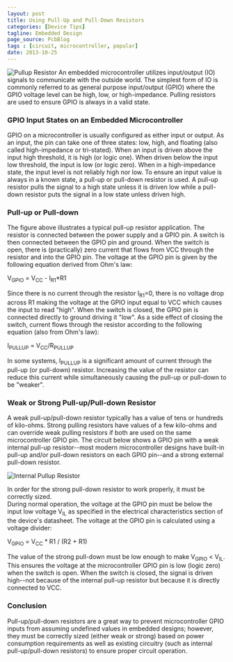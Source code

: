```yaml
---
layout: post
title: Using Pull-Up and Pull-Down Resistors
categories: [Device Tips]
tagline: Embedded Design
page_source: PcbBlog
tags : [circuit, microcontroller, popular]
date: 2013-10-25
---
```


![Pullup Resistor](/images/pullup.svg)
An embedded microcontroller utilizes input/output (IO) signals to
communicate with the outside world.  The simplest form of IO is
commonly referred to as general purpose input/output (GPIO) where
the GPIO voltage level can be high, low, or high-impedance.  Pulling
resistors are used to ensure GPIO is always in a valid state.

### GPIO Input States on an Embedded Microcontroller

GPIO on a microcontroller is usually configured as either input or
output.  As an input, the pin can take one of three states: low,
high, and floating (also called high-impedance or tri-stated).  When
an input is driven above the input high threshold, it is high
(or logic one).  When driven below the input low threshold, the
input is low (or logic zero).  When in a high-impedance state, the
input level is not reliably high nor low.  To ensure an input value
is always in a known state, a pull-up or pull-down resistor is
used.  A pull-up resistor pulls the signal to a high state unless it is
driven low while a pull-down resistor puts the signal in a low state unless driven high.

### Pull-up or Pull-down

The figure above illustrates a typical pull-up resistor
application.  The resistor is connected between the power supply and a GPIO
pin.  A switch is then connected between the GPIO pin and ground.  When the
switch is open, there is (practically) zero current that flows from
VCC through the resistor and into the GPIO pin.  The voltage at the
GPIO pin is given by the following equation derived from Ohm's law:

V<sub>GPIO</sub> <span>=</span>  V<sub>CC</sub> \-  I<sub>R1</sub>\*R1

Since there is no current through the resistor I<sub>R1</sub>=0, there
is no voltage drop across R1 making the voltage at the GPIO input equal
to VCC which causes the input to read "high".  When the switch is closed,
the GPIO pin is connected directly to ground driving it "low".  As a side
effect of closing the switch, current flows through the resistor according
to the following equation (also from Ohm's law):

I<sub>PULLUP</sub> = V<sub>CC</sub>/R<sub>PULLUP</sub>

In some systems, I<sub>PULLUP</sub> is a significant amount of current through
the pull-up (or pull-down) resistor.  Increasing the value of the resistor can
reduce this current while simultaneously causing the pull-up or pull-down to be "weaker".

### Weak or Strong Pull-up/Pull-down Resistor

A weak pull-up/pull-down resistor typically has a value of tens or hundreds
of kilo-ohms.  Strong pulling resistors have values of a few kilo-ohms
and can override weak pulling resistors if both are used on the same
microcontroller GPIO pin.  The circuit below shows a GPIO pin with a
weak internal pull-up resistor--most modern microcontroller designs
have built-in pull-up and/or pull-down resistors on each GPIO pin--and
a strong external pull-down resistor.

![Internal Pullup Resistor](/images/internalpullup2.svg)

In order for the strong pull-down resistor to work properly, it must be correctly sized.  
During normal operation, the voltage at the GPIO pin must be below the input low
voltage V<sub>IL</sub> as specified in the electrical characteristics section of the
device's datasheet.  The voltage at the GPIO pin is calculated using a voltage divider:

V<sub>GPIO</sub> = V<sub>CC</sub> \* R1 / (R2 + R1)

The value of the strong pull-down must be low enough to make V<sub>GPIO</sub> < V<sub>IL</sub>.  
This ensures the voltage at the microcontroller GPIO pin is low (logic zero)
when the switch is open.  When the switch is closed, the signal is driven high--not
because of the internal pull-up resistor but because it is directly connected to VCC.

### Conclusion

Pull-up/pull-down resistors are a great way to prevent microcontroller GPIO inputs
from assuming undefined values in embedded designs; however, they must be correctly
sized (either weak or strong) based on power consumption requirements as well as
existing circuitry (such as internal pull-up/pull-down resistors) to ensure proper
circuit operation.
